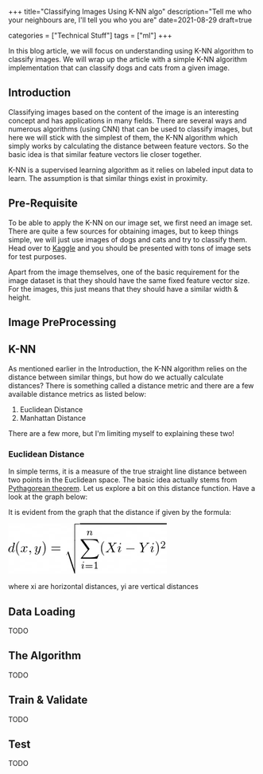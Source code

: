 +++
title="Classifying Images Using K-NN algo"
description="Tell me who your neighbours are, I'll tell you who you are"
date=2021-08-29
draft=true

categories = ["Technical Stuff"]
tags = ["ml"]
+++

In this blog article, we will focus on understanding using K-NN algorithm to classify images. We will wrap up the article
with a simple K-NN algorithm implementation that can classify dogs and cats from a given image.

## Introduction

Classifying images based on the content of the image is an interesting concept and has applications in many fields. There are
several ways and numerous algorithms (using CNN) that can be used to classify images, but here we will stick with the 
simplest of them, the K-NN algorithm which simply works by calculating the distance between feature vectors. So the basic
idea is that similar feature vectors lie closer together.

K-NN is a supervised learning algorithm as it relies on labeled input data to learn. The assumption is that similar things
exist in proximity.

## Pre-Requisite

To be able to apply the K-NN on our image set, we first need an image set. There are quite a few sources for obtaining images, 
but to keep things simple, we will just use images of dogs and cats and try to classify them. Head over to [Kaggle](https://www.kaggle.com/datasets?search=cats) 
and you should be presented with tons of image sets for test purposes.

Apart from the image themselves, one of the basic requirement for the image dataset is that they should have the same fixed
feature vector size. For the images, this just means that they should have a similar width & height.

## Image PreProcessing

## K-NN

As mentioned earlier in the Introduction, the K-NN algorithm relies on the distance between similar things, but how do we 
actually calculate distances? There is something called a distance metric and there are a few available distance metrics as listed
below:

1. Euclidean Distance
2. Manhattan Distance

There are a few more, but I'm limiting myself to explaining these two!

### Euclidean Distance

In simple terms, it is a measure of the true straight line distance between two points in the Euclidean space. The basic idea
actually stems from [Pythagorean theorem](https://en.wikipedia.org/wiki/Pythagorean_theorem). Let us explore a bit on this
distance function. Have a look at the graph below:

It is evident from the graph that the distance if given by the formula:

![Bloom Filter 1](/images/mlandai/mlandai-distance-formula.jpg)

where xi are horizontal distances, yi are vertical distances

## Data Loading

TODO

## The Algorithm

TODO

## Train & Validate

TODO

## Test

TODO

